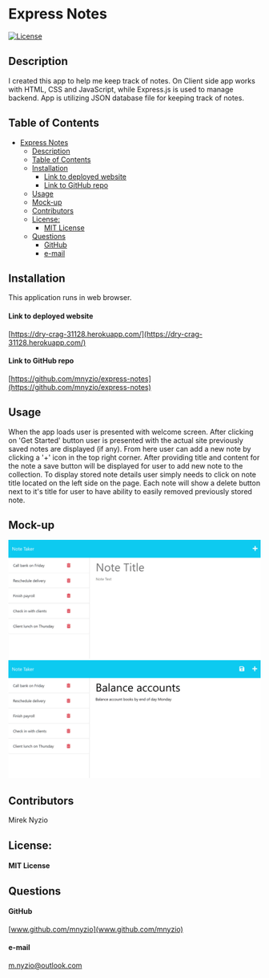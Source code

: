 # Express Notes
[![License](https://img.shields.io/badge/License-MIT_License-green)](#license)
## Description

I created this app to help me keep track of notes. 
On Client side app works with HTML, CSS and JavaScript, while Express.js is used to manage backend.
App is utilizing JSON database file for keeping track of notes.

## Table of Contents
- [Express Notes](#express-notes)
  - [Description](#description)
  - [Table of Contents](#table-of-contents)
  - [Installation](#installation)
      - [Link to deployed website](#link-to-deployed-website)
      - [Link to GitHub repo](#link-to-github-repo)
  - [Usage](#usage)
  - [Mock-up](#mock-up)
  - [Contributors](#contributors)
  - [License:](#license)
      - [MIT License](#mit-license)
  - [Questions](#questions)
      - [GitHub](#github)
      - [e-mail](#e-mail)
## Installation

This application runs in web browser.

#### Link to deployed website
[https://dry-crag-31128.herokuapp.com/](https://dry-crag-31128.herokuapp.com/)

#### Link to GitHub repo
[https://github.com/mnyzio/express-notes](https://github.com/mnyzio/express-notes)

## Usage

When the app loads user is presented with welcome screen. After clicking on 'Get Started' button user is presented with 
the actual site previously saved notes are displayed (if any). From here user can add a new note by clicking a '+' icon in the top right corner. 
After providing title and content for the note a save button will be displayed for user to add new note to the collection.
To display stored note details user simply needs to click on note title located on the left side on the page.
Each note will show a delete button next to it's title for user to have ability to easily removed previously stored note.

## Mock-up
![Add a note](Assets/express-notes-01.png)
![Expand note](Assets/express-notes-02.png)

## Contributors
Mirek Nyzio
## License:
#### MIT License
## Questions
#### GitHub
[www.github.com/mnyzio](www.github.com/mnyzio)
#### e-mail
[m.nyzio@outlook.com](m.nyzio@outlook.com)

